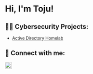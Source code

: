 <h1>Hi, I'm Toju! 

<h2>👨‍💻 Cybersecurity Projects:</h2>

  - [Active Directory Homelab](https://github.com/tpopo1)

<h2> 🤳 Connect with me:</h2>

[<img align="left" alt="toritseju-popo | LinkedIn" width="22px" src="https://cdn.jsdelivr.net/npm/simple-icons@v3/icons/linkedin.svg" />][linkedin]

[linkedin]: https://www.linkedin.com/in/toritseju-popo-7212341ab/
<!--
**tpopo1/tpopo1** is a ✨ _special_ ✨ repository because its `README.md` (this file) appears on your GitHub profile.

Here are some ideas to get you started:

- 🔭 I’m currently working on ...
- 🌱 I’m currently learning ...
- 👯 I’m looking to collaborate on ...
- 🤔 I’m looking for help with ...
- 💬 Ask me about ...
- 📫 How to reach me: ...
- 😄 Pronouns: ...
- ⚡ Fun fact: ...
-->
